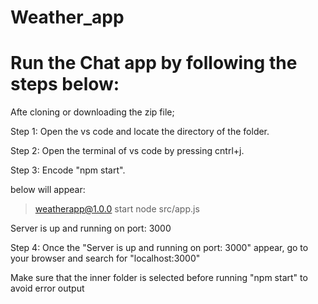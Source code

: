 # Weather_app
# Run the Chat app by following the steps below:

Afte cloning or downloading the zip file;

Step 1: Open the vs code and locate the directory of the folder.

Step 2: Open the terminal of vs code by pressing cntrl+j.

Step 3: Encode "npm start".

below will appear:
> weatherapp@1.0.0 start
> node src/app.js

Server is up and running on port:  3000

Step 4: Once the "Server is up and running on port: 3000" appear, go to your browser and search for "localhost:3000"

Make sure that the inner folder is selected before running "npm start" to avoid error output

